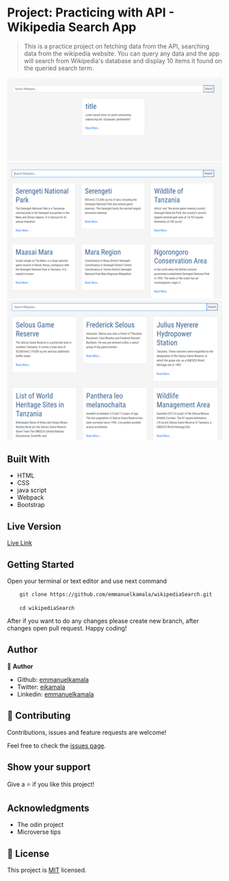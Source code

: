 # Project: Practicing with API - Wikipedia Search App

> This is a practice project on fetching data from the API, searching data from the wikipedia website. You can query any data and the app will search from Wikipedia's database and display 10 items it found on the queried search term.


![screenshot](./dist/img/search.png)
![screenshot](./dist/img/search2.png)
![screenshot](./dist/img/search3.png)


## Built With

- HTML
- CSS
- java script
- Webpack
- Bootstrap


## Live Version

[Live Link](https://emmanuelkamala.github.io/wikipediaSearch/)


## Getting Started

Open your terminal or text editor and use next command

        git clone https://github.com/emmanuelkamala/wikipediaSearch.git

        cd wikipediaSearch

After if you want to do any changes please create new branch, after changes open pull request.
Happy coding! 



## Author

👤 **Author**

- Github: [emmanuelkamala](https://github.com/emmanuelkamala)
- Twitter: [ejkamala](https://twitter.com/ejkamala)
- Linkedin: [emmanuelkamala](https://linkedin.com/in/emmanuelkamala)

## 🤝 Contributing

Contributions, issues and feature requests are welcome!

Feel free to check the [issues page](issues/).

## Show your support

Give a ⭐️ if you like this project!

## Acknowledgments

- The odin project
- Microverse tips

## 📝 License

This project is [MIT](lic.url) licensed.
